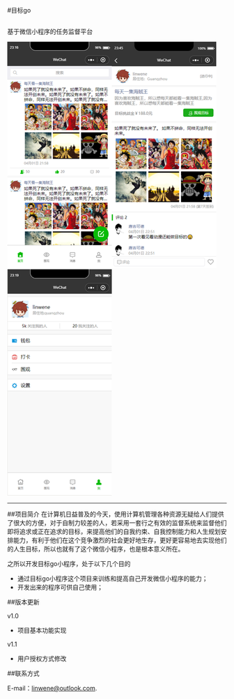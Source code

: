 #目标go
##

基于微信小程序的任务监督平台<br>

![index](/screen/show1.png)![detail](/screen/show2.png)![me](/screen/show3.png)

---
##项目简介
在计算机日益普及的今天，使用计算机管理各种资源无疑给人们提供了很大的方便，对于自制力较差的人，若采用一套行之有效的监督系统来监督他们即将追求或正在追求的目标，来提高他们的自我约束、自我控制能力和人生规划安排能力，有利于他们在这个竞争激烈的社会更好地生存，更好更容易地去实现他们的人生目标，所以也就有了这个微信小程序，也是根本意义所在。

之所以开发目标go小程序，处于以下几个目的

- 通过目标go小程序这个项目来训练和提高自己开发微信小程序的能力；
- 开发出来的程序可供自己使用；

##版本更新

v1.0

- 项目基本功能实现

v1.1

- 用户授权方式修改

##联系方式

E-mail：[linwene@outlook.com](mailto:linwene@outlook.com).
